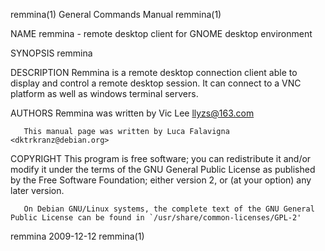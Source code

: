 remmina(1)                                                                               General Commands Manual                                                                               remmina(1)

NAME
       remmina - remote desktop client for GNOME desktop environment

SYNOPSIS
       remmina

DESCRIPTION
       Remmina is a remote desktop connection client able to display and control a remote desktop session. It can connect to a VNC platform as well as windows terminal servers.

AUTHORS
       Remmina was written by Vic Lee <llyzs@163.com>

       This manual page was written by Luca Falavigna <dktrkranz@debian.org>

COPYRIGHT
       This  program  is free software; you can redistribute it and/or modify it under the terms of the GNU General Public License as published by the Free Software Foundation; either version 2, or (at
       your option) any later version.

       On Debian GNU/Linux systems, the complete text of the GNU General Public License can be found in `/usr/share/common-licenses/GPL-2'

remmina                                                                                         2009-12-12                                                                                     remmina(1)
